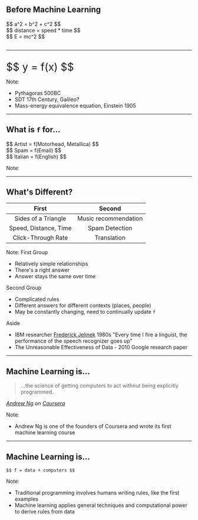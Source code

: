 ## Before Machine Learning

<div class="fragment">
$$ a^2 = b^2 + c^2 $$
</div>

<div class="fragment">
$$ distance = speed * time $$
</div>

<div class="fragment">
$$ E = mc^2 $$
</div>

<div class="fragment" style="font-size: 2em">
<hr />
$$ y = f(x) $$
</div>

Note:
- Pythagoras 500BC
- SDT 17th Century, Galileo?
- Mass-energy equivalence equation, Einstein 1905

---

## What is `f` for...

<div class="fragment">
$$ Artist = f(Motorhead, Metallica) $$
</div>

<div class="fragment">
$$ Spam = f(Email) $$
</div>

<div class="fragment">
$$ Italian = f(English) $$
</div>

Note:

---

## What's Different?

| First | Second |
|:-----:|:------:|
| Sides of a Triangle | Music recommendation |
| Speed, Distance, Time | Spam Detection     |
| Click-Through Rate    | Translation          |

Note:
First Group
- Relatively simple relationships
- There's a right answer
- Answer stays the same over time

Second Group
- Complicated rules
- Different answers for different contexts (places, people)
- May be constantly changing, need to continually update `f`

Aside
- IBM researcher [Frederick Jelinek](https://en.wikipedia.org/wiki/Frederick_Jelinek) 1980s "Every time I fire a linguist, the performance of the speech recognizer goes up"
- The Unreasonable Effectiveness of Data - 2010 Google research paper


---

## Machine Learning is...

<blockquote>
<p>...the science of getting computers to act without being explicitly programmed.</p>
</blockquote>
<cite>
    <a href="https://en.wikipedia.org/wiki/Andrew_Ng">Andrew Ng</a>
    on <a href="https://coursera.com">Coursera</a>
</cite>
</blockquote>

Note:
- Andrew Ng is one of the founders of Coursera and wrote its first machine learning course

---

## Machine Learning is...

`$$ f = data + computers $$`

Note:
- Traditional programming involves humans writing rules, like the first examples
- Machine learning applies general techniques and computational power to derive rules from data

